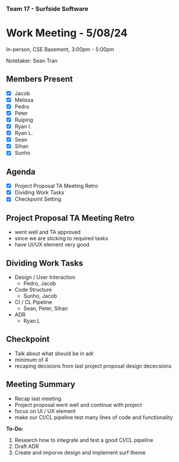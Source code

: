 ### Team 17 - Surfside Software
# Work Meeting - 5/08/24
In-person, CSE Basement, 3:00pm - 5:00pm

Notetaker: Sean Tran

## Members Present
- [x] Jacob
- [x] Melissa
- [x] Pedro
- [x] Peter
- [x] Ruiping
- [x] Ryan I.
- [x] Ryan L.
- [x] Sean
- [x] Sihan
- [x] Sunho

## Agenda
- [x] Project Proposal TA Meeting Retro
- [x] Dividing Work Tasks
- [x] Checkpoint Setting 

## Project Proposal TA Meeting Retro
- went well and TA approved
- since we are sticking to required tasks 
- have UI/UX element very good 
  
## Dividing Work Tasks
- Design / User Interaction
  - Pedro, Jacob 
- Code Structure
  - Sunho, Jacob
- CI / CL Pipeline
  - Sean, Peter, Sihan
- ADR
  - Ryan L
  
## Checkpoint
- Talk about what should be in adr
- minimum of 4
- recaping decisions from last project proposal design dececsions 

## Meeting Summary
- Recap last meeting 
- Project proposal went well and continue with project
- focus on UI / UX element
- make our CI/CL pipeline test many lines of code and functionality

**To-Do:**
1. Research how to integrate and test a good CI/CL pipeline
2. Draft ADR
3. Create and imporve design and implement surf theme
